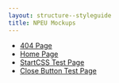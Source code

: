 ```yaml
---
layout: structure--styleguide
title: NPEU Mockups
---
```


* [404 Page](404-page)
* [Home Page](home-page)
* [StartCSS Test Page](startcss-test-page)
* [Close Button Test Page](close-button-test-page)